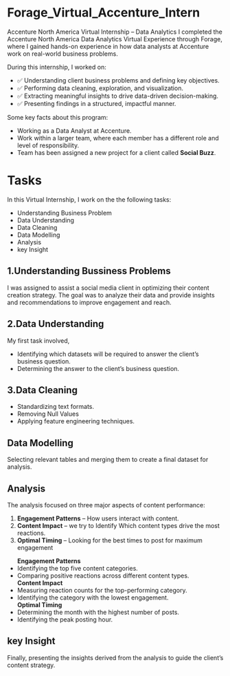 # Forage_Virtual_Accenture_Intern

Accenture North America Virtual Internship – Data Analytics
I completed the Accenture North America Data Analytics Virtual Experience through Forage, where I gained hands-on experience in how data analysts at Accenture work on real-world business problems.

During this internship, I worked on:
<ul>
<li>✅ Understanding client business problems and defining key objectives.</li>
<li>✅ Performing data cleaning, exploration, and visualization.</li>
<li>✅ Extracting meaningful insights to drive data-driven decision-making.</li>
<li>✅ Presenting findings in a structured, impactful manner.</li>
</ul>

Some key facts about this program:
<ul>
<li>Working as a Data Analyst at Accenture.</li>
<li>Work within a larger team, where each member has a different role and level of responsibility.</li>
<li>Team has been assigned a new project for a client called <b>Social Buzz</b>.</li>
</ul>

# Tasks

In this Virtual Internship, I work on the the following tasks: 

<ul>
  <li>Understanding Business Problem</li>
  <li>Data Understanding</li>
  <li>Data Cleaning</li>
  <li>Data Modelling</li>
  <li>Analysis</li>
  <li>key Insight</li>
</ul>

## 1.Understanding Bussiness Problems

I was assigned to assist a social media client in optimizing their content creation strategy. The goal was to analyze their data and provide insights and recommendations to improve engagement and reach.

## 2.Data Understanding

My first task involved,
<ul>
  <li>Identifying which datasets will be required to answer the client’s business question.</li>
  <li>Determining the answer to the client’s business question.</li>
</ul>

## 3.Data Cleaning
<ul>
  <li>Standardizing text formats.</li>
  <li>Removing Null Values</li>
  <li>Applying feature engineering techniques.</li>
</ul>

## Data Modelling

Selecting relevant tables and merging them to create a final dataset for analysis.

## Analysis
The analysis focused on three major aspects of content performance:
<ol>
<li><b>Engagement Patterns</b> – How users interact with content.</li>
<li><b>Content Impact</b> – we try to Identify Which content types drive the most reactions.</li>
<li><b>Optimal Timing</b> – Looking for the best times to post for maximum engagement</li>
</ol>

<ul>
<b>Engagement Patterns</b>
  <li>Identifying the top five content categories.</li>
  <li>Comparing positive reactions across different content types.</li>
<b>Content Impact</b>
  <li>Measuring reaction counts for the top-performing category.</li>
  <li>Identifying the category with the lowest engagement.</li>
<b>Optimal Timing</b>
  <li>Determining the month with the highest number of posts.</li>
  <li>Identifying the peak posting hour.</li>
</ul>

## key Insight 

Finally, presenting the insights derived from the analysis to guide the client’s content strategy.
